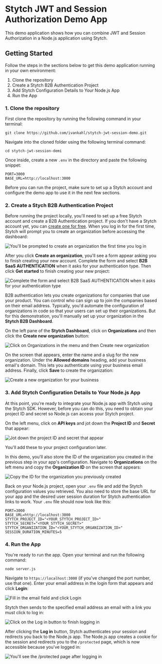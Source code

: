 # Stytch JWT and Session Authorization Demo App

This demo application shows how you can combine JWT and Session Authorization in a Node.js application using Stytch.

## Getting Started

Follow the steps in the sections below to get this demo application running in your own environment:

1. Clone the repository
2. Create a Stytch B2B Authentication Project
3. Add Stytch Configuration Details to Your Node.js App
4. Run the App

### 1. Clone the repository

First clone the repository by running the following command in your terminal:

```shell
git clone https://github.com/ivankahl/stytch-jwt-session-demo.git
```

Navigate into the cloned folder using the following terminal command:

```shell
cd stytch-jwt-session-demi
```

Once inside, create a new `.env` in the directory and paste the following snippet:

```
PORT=3000
BASE_URL=http://localhost:3000
```

Before you can run the project, make sure to set up a Stytch account and configure the demo app to use it in the next few sections.

### 2. Create a Stych B2B Authentication Project

Before running the project locally, you'll need to set up a free Stytch account and create a B2B Authentication project. If you don't have a Stytch account yet, you can [create one for free](https://stytch.com/b2b). When you log in for the first time, Stytch will prompt you to create an organization before accessing the dashboard:

![You'll be prompted to create an organization the first time you log in](./images/create-org.png)

After you click **Create an organization**, you'll see a form appear asking you to finish creating your new account. Complete the form and select **B2B SaaS AUTHENTICATION** when it asks for your authentication type. Then click **Get started** to finish creating your new project:

![Complete the form and select **B2B SaaS AUTHENTICATION** when it asks for your authentication type](./images/finish-account-creation.png)

B2B authentication lets you create organizations for companies that use your product. You can control who can sign up to join the companies based on their email address. Typically, you'd automate the configuration of organizations in code so that your users can set up their organizations. But for this demonstration, you'll manually set up your organization in the **Stytch B2B Dashboard**.

On the left pane of the **Stytch Dashboard**, click on **Organizations** and then click the **Create new organization** button:

![Click on **Organizations** in the menu and then **Create new organization**](./images/org-create.png)

On the screen that appears, enter the name and a slug for the new organization. Under the **Allowed domains** heading, add your business email's domain. This lets you authenticate using your business email address. Finally, click **Save** to create the organization:

![Create a new organization for your business](./images/new-org-details.png)

### 3. Add Stytch Configuration Details to Your Node.js App

At this point, you're ready to integrate your Node.js app with Stytch using the Stytch SDK. However, before you can do this, you need to obtain your project ID and secret so Node.js can access your Stytch project.

On the left menu, click on **API keys** and jot down the **Project ID** and **Secret** that appear:

![Jot down the project ID and secret that appear](./images/api-keys.png)

You'll add these to your project configuration later.

In this demo, you'll also store the ID of the organization you created in the previous step in your app's configuration. Navigate to **Organizations** on the left menu and copy the **Organization ID** on the screen that appears:

![Copy the ID for the organization you previously created](./images/org-id.png)

Back on your Node.js project, open your `.env` file and add the Stytch configuration values you retrieved. You also need to store the base URL for your app and the desired user session duration for Stytch authentication links to work. Your `.env` file should now look like this:

```plaintext
PORT=3000
BASE_URL=http://localhost:3000
STYTCH_PROJECT_ID="<YOUR_STYTCH_PROJECT_ID>"
STYTCH_SECRET="<YOUR_STYTCH_SECRET>"
STYTCH_ORGANIZATION_ID="<YOUR_STYTCH_ORGANIZATION_ID>"
SESSION_DURATION_MINUTES=5
```

### 4. Run the App

You're ready to run the app. Open your terminal and run the following command:

```shell
node server.js
```

Navigate to `https://localhost:3000` (if you've changed the port number, use that one). Enter your email address in the login form that appears and click **Login**:

![Fill in the email field and click **Login**](./images/login-page.png)

Stytch then sends to the specified email address an email with a link you must click to log in:

![Click on the **Log in** button to finish logging in](./images/login-email.png)

After clicking the **Log in** button, Stytch authenticates your session and redirects you back to the Node.js app. The Node.js app creates a cookie for the session and redirects you to the `/protected` page, which is now accessible because you've logged in:

![You'll see the `/protected` page after logging in](./images/protected-page.png)
